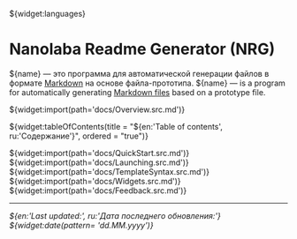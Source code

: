 <!--@nrg.languages=en,ru-->
<!--@nrg.defaultLanguage=en-->

<!--@name=**Nanolaba Readme Generator (NRG)**-->
<!--@stableVersion=0.1-->
<!--@devVersion=0.2-SNAPSHOT-->

${widget:languages}

# Nanolaba Readme Generator (NRG)

${name} — это программа для автоматической генерации файлов в формате<!--ru-->
[Markdown]( https://en.wikipedia.org/wiki/Markdown) на основе файла-прототипа.<!--ru-->
${name} — is a program for automatically<!--en-->
generating [Markdown files]( https://en.wikipedia.org/wiki/Markdown) based on a prototype file.<!--en-->

${widget:import(path='docs/Overview.src.md')}

${widget:tableOfContents(title = "${en:'Table of contents', ru:'Содержание'}", ordered = "true")}

${widget:import(path='docs/QuickStart.src.md')}
${widget:import(path='docs/Launching.src.md')}
${widget:import(path='docs/TemplateSyntax.src.md')}
${widget:import(path='docs/Widgets.src.md')}
${widget:import(path='docs/Feedback.src.md')}

---
*${en:'Last updated:', ru:'Дата последнего обновления:'} ${widget:date(pattern= 'dd.MM.yyyy')}*